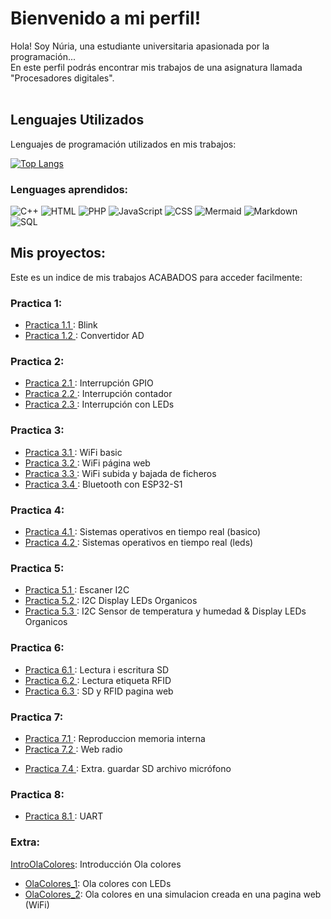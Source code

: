 # Bienvenido a mi perfil!

Hola! Soy Núria, una estudiante universitaria apasionada por la programación... <br>
En este perfil podrás encontrar mis trabajos de una asignatura llamada "Procesadores digitales".<br><br>

## Lenguajes Utilizados

Lenguajes de programación utilizados en mis trabajos:

[![Top Langs](https://github-readme-stats.vercel.app/api/top-langs/?username=NuriaRodriguezPardo&layout=compact)](https://github.com/NuriaRodriguezPardo)

### Lenguages aprendidos: 
![C++](https://img.shields.io/badge/C++-blue)
![HTML](https://img.shields.io/badge/HTML-orange)
![PHP](https://img.shields.io/badge/PHP-purple)
![JavaScript](https://img.shields.io/badge/JavaScript-yellow)
![CSS](https://img.shields.io/badge/CSS-blue)
![Mermaid](https://img.shields.io/badge/Mermaid-lightgrey)
![Markdown](https://img.shields.io/badge/Markdown-grey)
![SQL](https://img.shields.io/badge/SQL-lightblue)

## Mis proyectos: 
Este es un indice de mis trabajos ACABADOS para acceder facilmente:
### Practica 1: 
- [Practica 1.1 ](https://github.com/NuriaRodriguezPardo/P1_BLINK): Blink
- [Practica 1.2 ](https://github.com/NuriaRodriguezPardo/P1_MilloraNota_PotenciometroConvertidorAD): Convertidor AD
### Practica 2:
- [Practica 2.1 ](https://github.com/NuriaRodriguezPardo/P2A_InterrupcionGPIO): Interrupción GPIO
- [Practica 2.2 ](https://github.com/NuriaRodriguezPardo/P2B_InterrupcionesContador): Interrupción contador
- [Practica 2.3 ](https://github.com/NuriaRodriguezPardo/P2_InterrupcionLed): Interrupción con LEDs
### Practica 3: 
- [Practica 3.1 ](https://github.com/NuriaRodriguezPardo/P3A_WifiBasic): WiFi basic
- [Practica 3.2 ](https://github.com/NuriaRodriguezPardo/P3A_WifiPagina): WiFi página web
- [Practica 3.3 ](https://github.com/NuriaRodriguezPardo/P3A_WifiFicheros): WiFi subida y bajada de ficheros
- [Practica 3.4 ](https://github.com/NuriaRodriguezPardo/P3B_BluetoothESP32-S1): Bluetooth con ESP32-S1
<!-- - [Practica 3.5](https://github.com/NuriaRodriguezPardo/P3B_BluetoothESP32-S3): Bluetooth con ESP32-S3 -->
### Practica 4: 
- [Practica 4.1 ](https://github.com/NuriaRodriguezPardo/P4_BasicSistemasOperativosTiempoReal): Sistemas operativos en tiempo real (basico)
- [Practica 4.2 ](https://github.com/NuriaRodriguezPardo/P4_SistemasOperativosTiempoRealLeds): Sistemas operativos en tiempo real (leds)
### Practica 5: 
- [Practica 5.1 ](https://github.com/NuriaRodriguezPardo/P5A_EscanerI2C): Escaner I2C
- [Practica 5.2 ](https://github.com/NuriaRodriguezPardo/P5B_I2C_LedsOrganicos): I2C  Display LEDs Organicos
- [Practica 5.3 ](https://github.com/NuriaRodriguezPardo/P5_I2C_TemperaturaHumedad_LEDOrganico): I2C Sensor de temperatura y humedad & Display LEDs Organicos
### Practica 6: 
- [Practica 6.1 ](https://github.com/NuriaRodriguezPardo/P6A_LecturaEscrituraSD): Lectura i escritura SD
- [Practica 6.2 ](https://github.com/NuriaRodriguezPardo/P6B_LecturaEtiquetaRFID): Lectura etiqueta RFID
- [Practica 6.3 ](https://github.com/NuriaRodriguezPardo/P6_MejoraNota_SD_RFID_PaginaWeb): SD y RFID pagina web
### Practica 7: 
- [Practica 7.1 ](https://github.com/NuriaRodriguezPardo/P7A_ReproduccionMemoriaInterna): Reproduccion memoria interna
- [Practica 7.2 ](https://github.com/NuriaRodriguezPardo/P7B_WebRadio): Web radio
<!--
- [Practica 7.3 ](https://github.com/NuriaRodriguezPardo/P7C_ReproducirArchivoWAVE): Reproducir archivo WAVE
-->
- [Practica 7.4 ](https://github.com/NuriaRodriguezPardo/P7_Extra_Microfono_SD): Extra. guardar SD archivo micrófono
### Practica 8:
- [Practica 8.1 ](https://github.com/NuriaRodriguezPardo/P8_CruceMonitorTeclado): UART
### Extra: 
[IntroOlaColores](https://github.com/NuriaRodriguezPardo/IntroduccionOlaColores): Introducción Ola colores
 - [OlaColores_1](https://github.com/NuriaRodriguezPardo/OlaColores_LEDs): Ola colores con LEDs 
 - [OlaColores_2](https://github.com/NuriaRodriguezPardo/OlaColores_PaginaWebSimulador): Ola colores en una simulacion creada en una pagina web (WiFi)
<!--
### Proyecto: 
- [Traductor](https://github.com/NuriaRodriguezPardo/Project_Translate): Proyecto final.
- [Only speech to text]
- [Only translate]
- [Only text to speech]
-->
